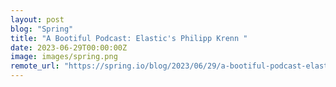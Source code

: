 ```yaml
---
layout: post
blog: "Spring"
title: "A Bootiful Podcast: Elastic's Philipp Krenn "
date: 2023-06-29T00:00:00Z
image: images/spring.png
remote_url: "https://spring.io/blog/2023/06/29/a-bootiful-podcast-elastics-philipp-krenn"
---
```

